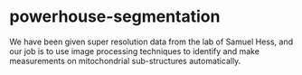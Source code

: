 # powerhouse-segmentation
We have been given super resolution data from the lab of Samuel Hess, and our job is to use image processing techniques to identify and make measurements on mitochondrial sub-structures automatically.

